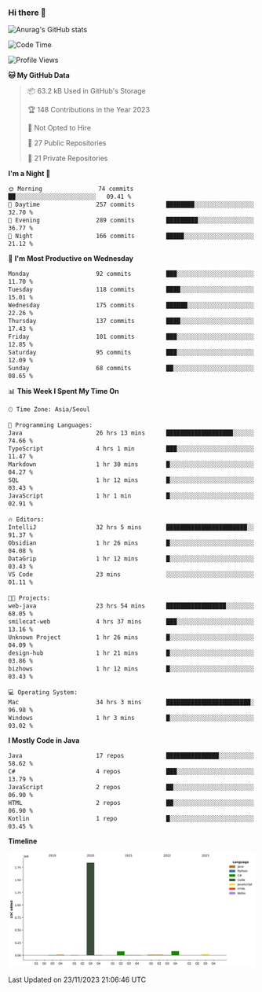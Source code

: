 ### Hi there 👋

![Anurag's GitHub stats](https://github-readme-stats.vercel.app/api?username=pllap&show_icons=true&theme=github_dark)

<!--START_SECTION:waka-->
![Code Time](http://img.shields.io/badge/Code%20Time-559%20hrs%2047%20mins-blue)

![Profile Views](http://img.shields.io/badge/Profile%20Views-0-blue)

**🐱 My GitHub Data** 

> 📦 63.2 kB Used in GitHub's Storage 
 > 
> 🏆 148 Contributions in the Year 2023
 > 
> 🚫 Not Opted to Hire
 > 
> 📜 27 Public Repositories 
 > 
> 🔑 21 Private Repositories 
 > 
**I'm a Night 🦉** 

```text
🌞 Morning                74 commits          ██░░░░░░░░░░░░░░░░░░░░░░░   09.41 % 
🌆 Daytime                257 commits         ████████░░░░░░░░░░░░░░░░░   32.70 % 
🌃 Evening                289 commits         █████████░░░░░░░░░░░░░░░░   36.77 % 
🌙 Night                  166 commits         █████░░░░░░░░░░░░░░░░░░░░   21.12 % 
```
📅 **I'm Most Productive on Wednesday** 

```text
Monday                   92 commits          ███░░░░░░░░░░░░░░░░░░░░░░   11.70 % 
Tuesday                  118 commits         ████░░░░░░░░░░░░░░░░░░░░░   15.01 % 
Wednesday                175 commits         ██████░░░░░░░░░░░░░░░░░░░   22.26 % 
Thursday                 137 commits         ████░░░░░░░░░░░░░░░░░░░░░   17.43 % 
Friday                   101 commits         ███░░░░░░░░░░░░░░░░░░░░░░   12.85 % 
Saturday                 95 commits          ███░░░░░░░░░░░░░░░░░░░░░░   12.09 % 
Sunday                   68 commits          ██░░░░░░░░░░░░░░░░░░░░░░░   08.65 % 
```


📊 **This Week I Spent My Time On** 

```text
🕑︎ Time Zone: Asia/Seoul

💬 Programming Languages: 
Java                     26 hrs 13 mins      ███████████████████░░░░░░   74.66 % 
TypeScript               4 hrs 1 min         ███░░░░░░░░░░░░░░░░░░░░░░   11.47 % 
Markdown                 1 hr 30 mins        █░░░░░░░░░░░░░░░░░░░░░░░░   04.27 % 
SQL                      1 hr 12 mins        █░░░░░░░░░░░░░░░░░░░░░░░░   03.43 % 
JavaScript               1 hr 1 min          █░░░░░░░░░░░░░░░░░░░░░░░░   02.91 % 

🔥 Editors: 
IntelliJ                 32 hrs 5 mins       ███████████████████████░░   91.37 % 
Obsidian                 1 hr 26 mins        █░░░░░░░░░░░░░░░░░░░░░░░░   04.08 % 
DataGrip                 1 hr 12 mins        █░░░░░░░░░░░░░░░░░░░░░░░░   03.43 % 
VS Code                  23 mins             ░░░░░░░░░░░░░░░░░░░░░░░░░   01.11 % 

🐱‍💻 Projects: 
web-java                 23 hrs 54 mins      █████████████████░░░░░░░░   68.05 % 
smilecat-web             4 hrs 37 mins       ███░░░░░░░░░░░░░░░░░░░░░░   13.16 % 
Unknown Project          1 hr 26 mins        █░░░░░░░░░░░░░░░░░░░░░░░░   04.09 % 
design-hub               1 hr 21 mins        █░░░░░░░░░░░░░░░░░░░░░░░░   03.86 % 
bizhows                  1 hr 12 mins        █░░░░░░░░░░░░░░░░░░░░░░░░   03.43 % 

💻 Operating System: 
Mac                      34 hrs 3 mins       ████████████████████████░   96.98 % 
Windows                  1 hr 3 mins         █░░░░░░░░░░░░░░░░░░░░░░░░   03.02 % 
```

**I Mostly Code in Java** 

```text
Java                     17 repos            ███████████████░░░░░░░░░░   58.62 % 
C#                       4 repos             ███░░░░░░░░░░░░░░░░░░░░░░   13.79 % 
JavaScript               2 repos             ██░░░░░░░░░░░░░░░░░░░░░░░   06.90 % 
HTML                     2 repos             ██░░░░░░░░░░░░░░░░░░░░░░░   06.90 % 
Kotlin                   1 repo              █░░░░░░░░░░░░░░░░░░░░░░░░   03.45 % 
```



**Timeline**

![Lines of Code chart](https://raw.githubusercontent.com/pllap/pllap/main/assets/bar_graph.png)


 Last Updated on 23/11/2023 21:06:46 UTC
<!--END_SECTION:waka-->


<!--
**pllap/pllap** is a ✨ _special_ ✨ repository because its `README.md` (this file) appears on your GitHub profile.

Here are some ideas to get you started:

- 🔭 I’m currently working on ...
- 🌱 I’m currently learning ...
- 👯 I’m looking to collaborate on ...
- 🤔 I’m looking for help with ...
- 💬 Ask me about ...
- 📫 How to reach me: ...
- 😄 Pronouns: ...
- ⚡ Fun fact: ...
-->
